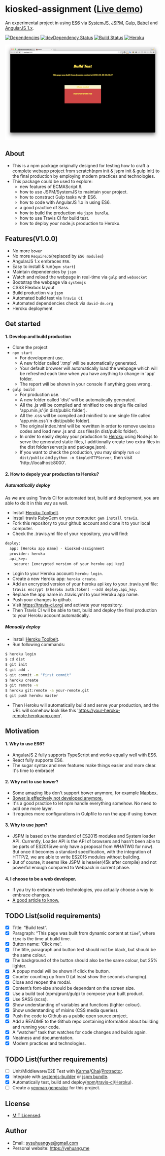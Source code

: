 # kiosked-assignment ([Live demo](https://kiosked-assignment.herokuapp.com/))
An experimental project in using [ES6](https://developer.mozilla.org/en-US/docs/Web/JavaScript/New_in_JavaScript/ECMAScript_6_support_in_Mozilla) via [SystemJS](https://github.com/systemjs/systemjs), [JSPM](http://jspm.io/), [Gulp](http://gulpjs.com/), [Babel](https://babeljs.io/) and [AngularJS 1.x](https://angularjs.org/).

[![Dependencies](https://david-dm.org/crabcanon/kiosked-assignment.svg)](https://david-dm.org/crabcanon/kiosked-assignment)
[![devDependency Status](https://david-dm.org/crabcanon/kiosked-assignment/dev-status.svg)](https://david-dm.org/crabcanon/kiosked-assignment#info=devDependencies)
[![Build Status](https://travis-ci.org/crabcanon/kiosked-assignment.svg?branch=master)](https://travis-ci.org/crabcanon/kiosked-assignment)
[![Heroku](https://heroku-badge.herokuapp.com/?app=kiosked-assignment&style=flat)](https://kiosked-assignment.herokuapp.com/)

 
![Screenshot Two](/screenshots/two.png) 
 
## About

* This is a npm package originally designed for testing how to craft a complete webapp project from scratch(npm init & jspm init & gulp init) to the final production by employing modern practices and technologies.
* This package could be used to explore:
  * new features of ECMAScript 6.
  * how to use JSPM/SystemJS to maintain your project. 
  * how to construct Gulp tasks with ES6.
  * how to code with AngularJS 1.x in using ES6.
  * a good practice of Sass.
  * how to build the production via `jspm bundle`.
  * how to use Travis CI for build test.
  * how to deploy your node.js production to Heroku.
  
## Features(V1.0.0)

* No more `bower`
* No more `RequireJS`(replaced by `ES6 modules`)
* AngularJS 1.x embraces `ES6`.
* Easy to install & run(`npm start`)
* Maintain dependencies by `jspm`
* Watch and reload the webpage in real-time via `gulp` and `websocket`
* Bootstrap the webpage via `systemjs`
* CSS3 Flexbox layout
* Build production via `jspm`
* Automated build test via `Travis CI`
* Automated dependencies check via `david-dm.org`
* Heroku deployment

## Get started

#### 1. Develop and build production

* Clone the project
* `npm start`
  * For development use.
  * A new folder called '.tmp' will be automatically generated.
  * Your default browser will automatically load the webpage which will be refreshed each time when you have anything to change in 'app' folder.
  * The report will be shown in your console if anything goes wrong.
* `gulp build` 
  * For production use.
  * A new folder called 'dist' will be automatically generated.
  * All the .js will be compiled and minified to one single file called 'app.min.js'(in dist/public folder).
  * All the .css will be compiled and minified to one single file called 'app.min.css'(in dist/public folder).
  * The original index.html will be rewritten in order to remove useless codes and load new .js and .css files(in dist/public folder).
  * In order to easily deploy your production to [Heroku](https://www.heroku.com/home) using Node.js to serve the generated static files, I additionally create two extra files in the dist folder(server.js and package.json). 
  * If you want to check the production, you may simply run `cd dist/public` and `python -m SimpleHTTPServer`, then visit 'http://localhost:8000'.


#### 2. How to depoly your production to Heroku?

##### *Automatically deploy*

As we are using Travis CI for automated test, build and deployment, you are able to do it in this way as well.

* Install [Heroku Toolbelt](https://toolbelt.heroku.com/).
* Install travis RubyGem on your computer: `gem install travis`.
* Fork this repository to your github account and clone it to your local computer.
* Check the .travis.yml file of your repository, you will find:
```sh
deploy:
  app: [Heroku app name] - kiosked-assignment
  provider: heroku
  api_key:
    secure: [encrypted version of your heroku api key]
```
* Login to your Heroku account: `heroku login`.
* Create a new Heroku app: `heroku create`.
* Add an encrypted version of your heroku api key to your .travis.yml file: `travis encrypt $(heroku auth:token) --add deploy.api_key`.
* Replace the app name in .travis.yml to your Heroku app name.
* Push your changes to github.
* Visit https://travis-ci.org/ and activate your repository.
* Then Travis CI will be able to test, build and deploy the final production to your Heroku account automatically.

##### *Manually deploy*

* Install [Heroku Toolbelt](https://toolbelt.heroku.com/).
* Run following commands:
```sh
$ heroku login
$ cd dist
$ git init
$ git add .
$ git commit -m "first commit"
$ heroku create
$ git remote -v
$ heroku git:remote -a your-remote.git
$ git push heroku master
```
* Then Heroku will automatically build and serve your production, and the URL will somehow look like this 'https://your-heroku-remote.herokuapp.com'.

## Motivation

#### 1. Why to use ES6?

* AngularJS 2 fully supports TypeScript and works equally well with ES6.
* React fully supports ES6.
* The sugar syntax and new features make things easier and more clear. It's time to embrace!

#### 2. Why not to use bower?

* Some amazing libs don't support bower anymore, for example [Mapbox](https://github.com/mapbox).
* [Bower is effectively not developed anymore.](https://github.com/mapbox/mapbox-gl-js/issues/1342)
* It's a good practice to let npm handle everything somehow. No need to add one more layer.
* It requires more configurations in Gulpfile to run the app if using bower.

#### 3. Why to use jspm?

* JSPM is based on the standard of ES2015 modules and System loader API. Currently, Loader API is the API of browsers and hasn't been able to be parts of ES2015(we only have a proposal from WHATWG for now). But once it becomes a standard specification, with the integration of HTTP/2, we are able to write ES2015 modules without building. 
* But of course, it seems like JSPM is heavier(45k after compile) and not powerful enough compared to Webpack in current phase.  

#### 4. I choose to be a web developer.

* If you try to embrace web technologies, you actually choose a way to embrace changes.
* [A good article to know.](https://jjperezaguinaga.com/2014/03/19/why-cant-we-find-front-end-developers/)

## TODO List(solid requirements)

- [x] Title: “Build test”.
- [x] Paragraph: “This page was built from dynamic content at `time`”, where `time` is the time at build time.
- [x] Button name: 'Click me'.
- [x] The title, paragraph and button text should not be black, but should be the same colour.
- [x] The background of the button should also be the same colour, but 25% lighter.
- [x] A popup modal will be shown if click the button.
- [x] Counter counting up from 0 (at least show the seconds changing).
- [x] Close and reopen the modal.
- [x] Content’s font-size should be dependant on the screen size.
- [x] Use a build tool (npm/grunt/gulp) to compose your built product.
- [x] Use SASS (scss).
- [x] Show understanding of variables and functions (lighter colour).
- [x] Show understanding of mixins (CSS media queries).
- [x] Push the code to Github as a public open source project.
- [x] Add a README to the Github repo containing information about building and running your code.
- [x] A “watcher” task that watches for code changes and builds again.
- [x] Neatness and documentation.
- [x] Modern practices and technologies. 

## TODO List(further requirements)

- [ ] Unit/Middleware/E2E Test with [Karma](https://karma-runner.github.io/0.13/index.html)/[Chai](http://chaijs.com/)/[Protractor](https://angular.github.io/protractor/#/).
- [x] Integrate with [systemjs-builder](https://github.com/systemjs/builder) or [jspm bundle](http://jspm.io/docs/production-workflows.html).
- [x] Automatically test, build and deploy([npm](https://www.npmjs.com/)/[travis-ci](https://travis-ci.org/)/[Heroku](https://www.heroku.com/home)).
- [ ] Create a [yeoman generator](http://yeoman.io/authoring/) for this project.

## License

* [MIT Licensed](http://choosealicense.com/licenses/mit/).

## Author

* Email: sysuhuangye@gmail.com
* Personal website: https://yehuang.me
   
